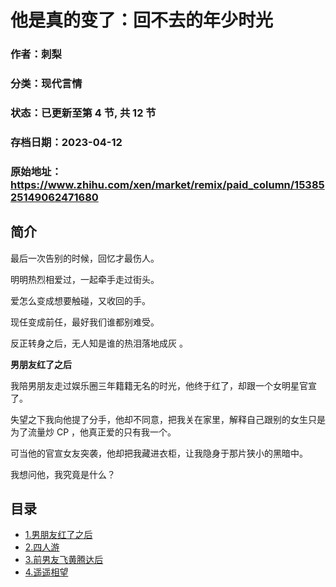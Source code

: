 # 他是真的变了：回不去的年少时光

### 作者：刺梨

### 分类：现代言情

### 状态：已更新至第 4 节, 共 12 节

### 存档日期：2023-04-12

### 原始地址：https://www.zhihu.com/xen/market/remix/paid_column/1538525149062471680


## 简介
最后一次告别的时候，回忆才最伤人。


明明热烈相爱过，一起牵手走过街头。


爱怎么变成想要触碰，又收回的手。


现任变成前任，最好我们谁都别难受。


反正转身之后，无人知是谁的热泪落地成灰 。


  



**男朋友红了之后**


我陪男朋友走过娱乐圈三年籍籍无名的时光，他终于红了，却跟一个女明星官宣了。


失望之下我向他提了分手，他却不同意，把我关在家里，解释自己跟别的女生只是为了流量炒 CP ，他真正爱的只有我一个。


可当他的官宣女友突袭，他却把我藏进衣柜，让我隐身于那片狭小的黑暗中。


我想问他，我究竟是什么？




## 目录
- [1.男朋友红了之后](1.男朋友红了之后.md)<!-- 2022-08-04 09:11 -->
- [2.四人游](2.四人游.md)<!-- 2022-11-07 06:50 -->
- [3.前男友飞黄腾达后](3.前男友飞黄腾达后.md)<!-- 2022-12-08 09:49 -->
- [4.遥遥相望](4.遥遥相望.md)<!-- 2023-02-27 08:28 -->